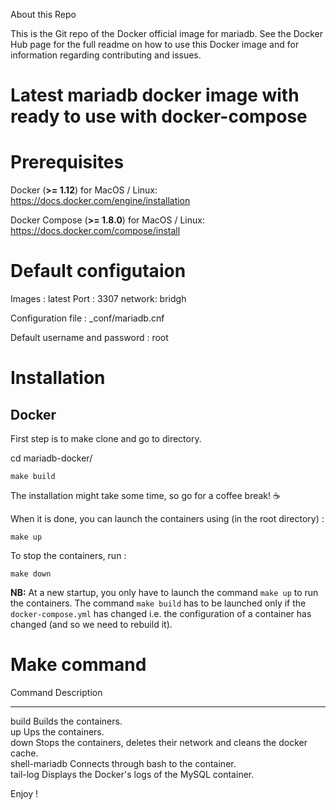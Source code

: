 About this Repo

This is the Git repo of the Docker official image for mariadb. See the Docker Hub page for the full readme on how to use this Docker image and for information regarding contributing and issues.

# Latest mariadb docker image with ready to use with docker-compose 

# Prerequisites

Docker (**>= 1.12**) for MacOS / Linux: https://docs.docker.com/engine/installation

Docker Compose (**>= 1.8.0**) for MacOS / Linux: https://docs.docker.com/compose/install

# Default configutaion

Images : latest
Port   : 3307
network: bridgh

Configuration file : _conf/mariadb.cnf

Default username and password : root

# Installation

## Docker

First step is to make clone and go to directory.

cd mariadb-docker/

```
make build
```

The installation might take some time, so go for a coffee break! :coffee: 

When it is done, you can launch the containers using (in the root directory) :
```
make up
```

To stop the containers, run :
```
make down
```
**NB:**
At a new startup, you only have to launch the command `make up` to run the containers. The command `make build` has to be launched only if the `docker-compose.yml` has changed i.e. the configuration of a container has changed (and so we need to rebuild it).


# Make command 

 Command                          Description                                                                                                                                                                                        
 -------------------------------  --------------------------------------------------------------------------------------------------------------------- 
 build                            Builds the containers.                                                                                                                                                                             
 up                               Ups the  containers.                                                                                                                                                                               
 down                             Stops the containers, deletes their network and cleans the docker cache.                                                                                                                           
 shell-mariadb                    Connects through bash to the container.                                                                                                                                                	      
 tail-log			  Displays the Docker's logs of the MySQL container.

Enjoy !
